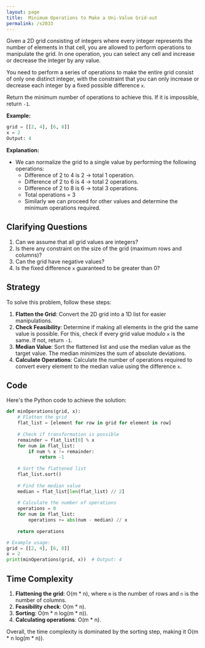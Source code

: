 ```yaml
---
layout: page
title:  Minimum Operations to Make a Uni-Value Grid-out
permalink: /s2033
---
```


Given a 2D grid consisting of integers where every integer represents the number of elements in that cell, you are allowed to perform operations to manipulate the grid. In one operation, you can select any cell and increase or decrease the integer by any value.

You need to perform a series of operations to make the entire grid consist of only one distinct integer, with the constraint that you can only increase or decrease each integer by a fixed possible difference `x`.

Return the minimum number of operations to achieve this. If it is impossible, return `-1`.

**Example:**
```python
grid = [[2, 4], [6, 8]]
x = 2
Output: 4
```

**Explanation:**
- We can normalize the grid to a single value by performing the following operations:
  - Difference of 2 to 4 is 2 -> total 1 operation.
  - Difference of 2 to 6 is 4 -> total 2 operations.
  - Difference of 2 to 8 is 6 -> total 3 operations.
  - Total operations = 3
  - Similarly we can proceed for other values and determine the minimum operations required.

## Clarifying Questions

1. Can we assume that all grid values are integers?
2. Is there any constraint on the size of the grid (maximum rows and columns)?
3. Can the grid have negative values?
4. Is the fixed difference `x` guaranteed to be greater than 0?

## Strategy

To solve this problem, follow these steps:

1. **Flatten the Grid**: Convert the 2D grid into a 1D list for easier manipulations.
2. **Check Feasibility**: Determine if making all elements in the grid the same value is possible. For this, check if every grid value modulo `x` is the same. If not, return `-1`.
3. **Median Value**: Sort the flattened list and use the median value as the target value. The median minimizes the sum of absolute deviations.
4. **Calculate Operations**: Calculate the number of operations required to convert every element to the median value using the difference `x`.

## Code

Here's the Python code to achieve the solution:

```python
def minOperations(grid, x):
    # Flatten the grid
    flat_list = [element for row in grid for element in row]
    
    # Check if transformation is possible
    remainder = flat_list[0] % x
    for num in flat_list:
        if num % x != remainder:
            return -1
    
    # Sort the flattened list
    flat_list.sort()
    
    # Find the median value
    median = flat_list[len(flat_list) // 2]
    
    # Calculate the number of operations
    operations = 0
    for num in flat_list:
        operations += abs(num - median) // x
    
    return operations

# Example usage:
grid = [[2, 4], [6, 8]]
x = 2
print(minOperations(grid, x))  # Output: 4
```

## Time Complexity

1. **Flattening the grid**: O(m * n), where `m` is the number of rows and `n` is the number of columns.
2. **Feasibility check**: O(m * n).
3. **Sorting**: O(m * n log(m * n)).
4. **Calculating operations**: O(m * n).

Overall, the time complexity is dominated by the sorting step, making it O(m * n log(m * n)).